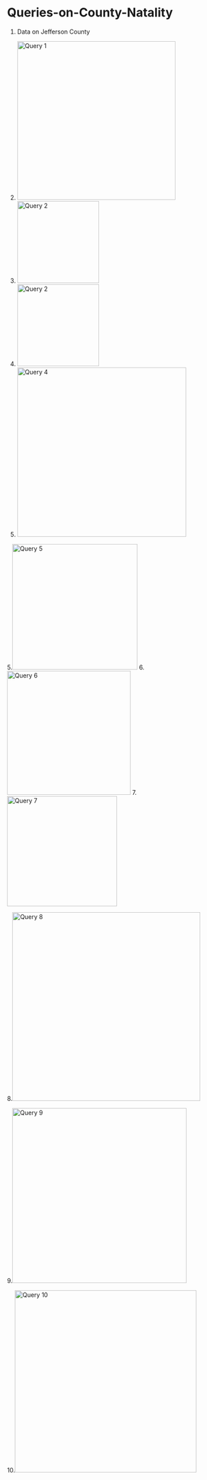 # Queries-on-County-Natality
1. Data on Jefferson County
2. <img width="370" alt="Query 1" src="https://user-images.githubusercontent.com/100989741/156872896-dd2d2c31-b447-4a0d-924a-5f8c74bb42de.png">

2. <img width="191" alt="Query 2" src="https://user-images.githubusercontent.com/100989741/156873045-041876eb-87cd-4e02-9b8b-da5318105fdd.png">
3. <img width="191" alt="Query 2" src="https://user-images.githubusercontent.com/100989741/156873161-1c28fb23-03dd-4370-a6df-3ee923d2a0de.png">
4. <img width="395" alt="Query 4" src="https://user-images.githubusercontent.com/100989741/156873285-ec88a369-1b16-477c-92d4-cb4603196b80.png">
5.<img width="293" alt="Query 5" src="https://user-images.githubusercontent.com/100989741/156873506-c4ff52f8-e824-4f47-a8f5-fc89842dc035.png">
6. <img width="289" alt="Query 6" src="https://user-images.githubusercontent.com/100989741/156873650-17863383-ad26-4261-b340-976248c0f90f.png">
7.<img width="257" alt="Query 7" src="https://user-images.githubusercontent.com/100989741/156873764-275222c0-e456-4ccd-abf2-36a88678674a.png">

8.<img width="440" alt="Query 8" src="https://user-images.githubusercontent.com/100989741/156875847-0c328480-6009-421e-9ecb-18a7a5d6aa1a.png">

9.<img width="408" alt="Query 9" src="https://user-images.githubusercontent.com/100989741/156876020-f0ecf5f8-ff6c-4e03-8e7a-fc2f9b76942e.png">

10.<img width="425" alt="Query 10" src="https://user-images.githubusercontent.com/100989741/156876189-5f225f50-f92e-4e10-9c00-8e1ff93d6503.png">

